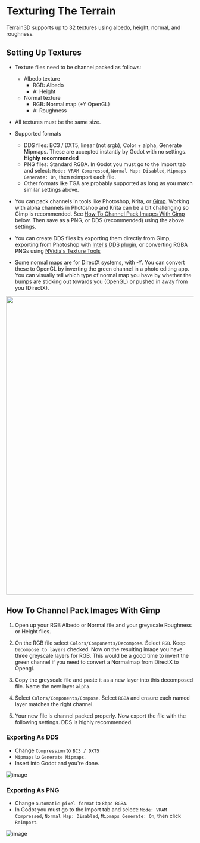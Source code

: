 # Texturing The Terrain

Terrain3D supports up to 32 textures using albedo, height, normal, and roughness.

## Setting Up Textures

* Texture files need to be channel packed as follows:
     * Albedo texture
          * RGB: Albedo
          * A: Height
     * Normal texture
          * RGB: Normal map (+Y OpenGL)
          * A: Roughness

* All textures must be the same size.

* Supported formats
     * DDS files: BC3 / DXT5, linear (not srgb), Color + alpha, Generate Mipmaps. These are accepted instantly by Godot with no settings. **Highly recommended**
     * PNG files: Standard RGBA. In Godot you must go to the Import tab and select: `Mode: VRAM Compressed`, `Normal Map: Disabled`, `Mipmaps Generate: On`, then reimport each file.
     * Other formats like TGA are probably supported as long as you match similar settings above.

* You can pack channels in tools like Photoshop, Krita, or [Gimp](https://www.gimp.org/). Working with alpha channels in Photoshop and Krita can be a bit challenging so Gimp is recommended. See [How To Channel Pack Images With Gimp](#how-to-channel-pack-images-with-gimp) below. Then save as a PNG, or DDS (recommended) using the above settings. 

* You can create DDS files by exporting them directly from Gimp, exporting from Photoshop with [Intel's DDS plugin](https://www.intel.com/content/www/us/en/developer/articles/tool/intel-texture-works-plugin.html), or converting RGBA PNGs using [NVidia's Texture Tools](https://developer.nvidia.com/nvidia-texture-tools-exporter)

* Some normal maps are for DirectX systems, with -Y. You can convert these to OpenGL by inverting the green channel in a photo editing app. You can visually tell which type of normal map you have by whether the bumps are sticking out towards you (OpenGL) or pushed in away from you (DirectX).

<img width="800" src="https://doc.babylonjs.com/_next/image?url=%2Fimg%2Fhow_to%2FMaterials%2Fnormal_maps1.jpg&w=1920&q=75"/>

## How To Channel Pack Images With Gimp

1. Open up your RGB Albedo or Normal file and your greyscale Roughness or Height files.

2. On the RGB file select `Colors/Components/Decompose`. Select `RGB`. Keep `Decompose to layers` checked. Now on the resulting image you have three greyscale layers for RGB. This would be a good time to invert the green channel if you need to convert a Normalmap from DirectX to Opengl.

3. Copy the greyscale file and paste it as a new layer into this decomposed file. Name the new layer `alpha`.

4. Select `Colors/Components/Compose`. Select `RGBA` and ensure each named layer matches the right channel.

5. Your new file is channel packed properly. Now export the file with the following settings. DDS is highly recommended.

### Exporting As DDS
* Change `Compression` to `BC3 / DXT5`
* `Mipmaps` to `Generate Mipmaps`. 
* Insert into Godot and you're done.

![image](https://github.com/outobugi/Terrain3D/assets/632766/030d87a7-43ed-4fed-bac6-c69bb6fcd11a)

### Exporting As PNG
* Change `automatic pixel format` to `8bpc RGBA`. 
* In Godot you must go to the Import tab and select: `Mode: VRAM Compressed`, `Normal Map: Disabled`, `Mipmaps Generate: On`, then click `Reimport`.

![image](https://github.com/outobugi/Terrain3D/assets/632766/d30fa7c4-177c-491f-bcaa-962f9a1f0c6b)
